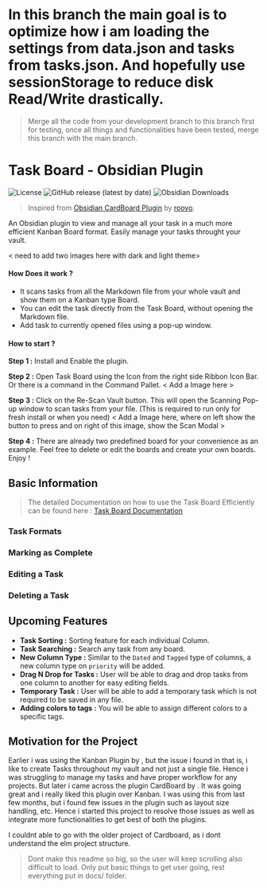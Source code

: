 # In this branch the main goal is to optimize how i am loading the settings from data.json and tasks from tasks.json. And hopefully use sessionStorage to reduce disk Read/Write drastically.
> Merge all the code from your development branch to this branch first for testing, once all things and functionalities have been tested, merge this branch with the main branch.

# Task Board - Obsidian Plugin

![License](https://img.shields.io/github/license/tu2-atmanand/Task-Board)
![GitHub release (latest by date)](https://img.shields.io/github/v/release/tu2-atmanand/Task-Board?style=flat-square)
![Obsidian Downloads](https://img.shields.io/badge/dynamic/json?logo=obsidian&color=%23483699&label=downloads&query=%24%5B%22Task-Board%22%5D.downloads&url=https%3A%2F%2Fraw.githubusercontent.com%2Fobsidianmd%2Fobsidian-releases%2Fmaster%2Fcommunity-plugin-stats.json)

> Inspired from [Obsidian CardBoard Plugin](https://github.com/roovo/obsidian-card-board) by [roovo](https://github.com/roovo).

An Obsidian plugin to view and manage all your task in a much more efficient Kanban Board format. Easily manage your tasks throught your vault.

< need to add two images here with dark and light theme>
#### **How Does it work ?**
- It scans tasks from all the Markdown file from your whole vault and show them on a Kanban type Board.
- You can edit the task directly from the Task Board, without opening the Markdown file.
- Add task to currently opened files using a pop-up window.

#### **How to start ?**

**Step 1 :** Install and Enable the plugin.

**Step 2 :** Open Task Board using the Icon from the right side Ribbon Icon Bar. Or there is a command in the Command Pallet.
< Add a Image here >

**Step 3 :** Click on the Re-Scan Vault button. This will open the Scanning Pop-up window to scan tasks from your file. (This is required to run only for fresh install or when you need)
< Add a Image here, where on left show the button to press and on right of this image, show the Scan Modal >

**Step 4 :** There are already two predefined board for your convenience as an example. Feel free to delete or edit the boards and create your own boards. Enjoy !

## Basic Information
> The detailed Documentation on how to use the Task Board Efficiently can be found here : [Task Board Documentation]()

### Task Formats


### Marking as Complete


### Editing a Task


### Deleting a Task



## Upcoming Features

- **Task Sorting :** Sorting feature for each individual Column.
- **Task Searching :** Search any task from any board.
- **New Column Type :** Similar to the `Dated` and `Tagged` type of columns, a new column type on `priority` will be added.
- **Drag N Drop for Tasks :** User will be able to drag and drop tasks from one column to another for easy editing fields.
- **Temporary Task :** User will be able to add a temporary task which is not required to be saved in any file.
- **Adding colors to tags :** You will be able to assign different colors to a specific tags.

## Motivation for the Project

Earlier i was using the Kanban Plugin by , but the issue i found in that is, i like to create Tasks throughout my vault and not just a single file. Hence i was struggling to manage my tasks and have proper workflow for any projects. But later i came across the plugin CardBoard by . It was going great and i really liked this plugin over Kanban. I was using this from last few months, but i found few issues in the plugin such as layout size handling, etc. Hence i started this project to resolve those issues as well as integrate more functionalities to get best of both the plugins.

I couldnt able to go with the older project of Cardboard, as i dont understand the elm project structure.

> Dont make this readme so big, so the user will keep scrolling also difficult to load. Only put basic things to get user going, rest everything put in docs/ folder.
